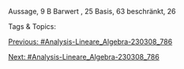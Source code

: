 Aussage, 9
B
Barwert , 25
Basis, 63
beschränkt, 26

   Tags & Topics:
   

[Previous: #Analysis-Lineare_Algebra-230308_786](Analysis-Lineare_Algebra-230308_786.md)

[Next: #Analysis-Lineare_Algebra-230308_786](Analysis-Lineare_Algebra-230308_786.md)